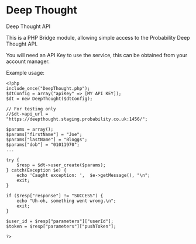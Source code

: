 Deep Thought
============

Deep Thought API

This is a PHP Bridge module, allowing simple access to the Probability Deep Thought API.

You will need an API Key to use the service, this can be obtained from your account manager.

Example usage:

    <?php
    include_once("DeepThought.php");
    $dtConfig = array("apiKey" => [MY API KEY]);
    $dt = new DeepThought($dtConfig);
    
    // For testing only
    //$dt->api_url = "https://deepthought.staging.probability.co.uk:1456/";
    
    $params = array();
    $params["firstName"] = "Joe";
    $params["lastName"] = "Bloggs";
    $params["dob"] = "01011970";
    ...
    
    try {
        $resp = $dt->user_create($params);
    } catch(Exception $e) {
        echo 'Caught exception: ',  $e->getMessage(), "\n";
        exit;
    }
    
    if ($resp["response"] != "SUCCESS") {
        echo "Uh-oh, something went wrong.\n";
        exit;
    }
    
    $user_id = $resp["parameters"]["userId"];
    $token = $resp["parameters"]["pushToken"];
    
    ?>
